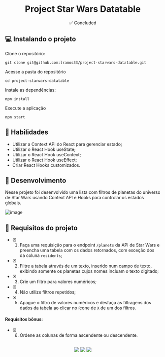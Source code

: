 <h1 align="center">Project Star Wars Datatable</h1>

<p align="center">✅ Concluded</p>

## 💻 Instalando o projeto

Clone o repositório:

```
git clone git@github.com:lramos33/project-starwars-datatable.git
```

Acesse a pasta do repositório

```
cd project-starwars-datatable
```

Instale as dependências:
```
npm install
```

Execute a aplicação
```
npm start
```

## 🚀 Habilidades

- Utilizar a Context API do React para gerenciar estado;
- Utilizar o React Hook useState;
- Utilizar o React Hook useContext;
- Utilizar o React Hook useEffect;
- Criar React Hooks customizados.

## 🔧 Desenvolvimento

Nesse projeto foi desenvolvido uma lista com filtros de planetas do universo de Star Wars usando Context API e Hooks para controlar os estados globais.

![image]()

## 📝 Requisitos do projeto

- [x] 1. Faça uma requisição para o endpoint `/planets` da API de Star Wars e preencha uma tabela com os dados retornados, com exceção dos da coluna `residents`;

- [x] 2. Filtre a tabela através de um texto, inserido num campo de texto, exibindo somente os planetas cujos nomes incluam o texto digitado;

- [x] 3. Crie um filtro para valores numéricos;

- [x] 4. Não utilize filtros repetidos;

- [x] 5. Apague o filtro de valores numéricos e desfaça as filtragens dos dados da tabela ao clicar no ícone de `X` de um dos filtros.

#### Requisitos bônus:

- [x] 6. Ordene as colunas de forma ascendente ou descendente.


##

<div align="center">
  <img src="https://shields.io/github/repo-size/lramos33/project-starwars-datatable">
  <img src="https://shields.io/github/languages/top/lramos33/project-starwars-datatable">
  <img src="https://shields.io/github/last-commit/lramos33/project-starwars-datatable">
</div>
